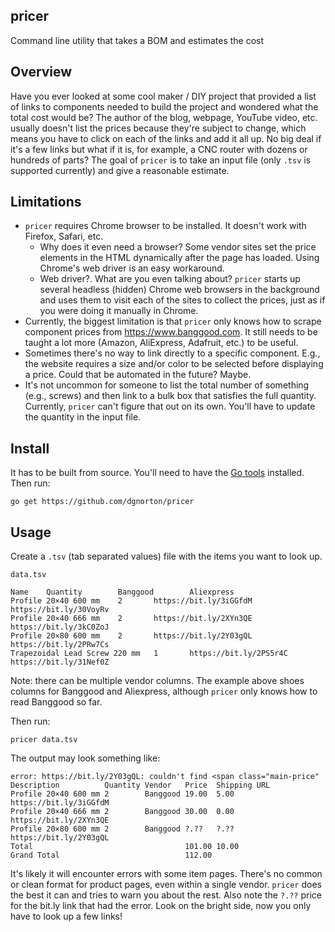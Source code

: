 ## pricer
Command line utility that takes a BOM and estimates the cost

## Overview
Have you ever looked at some cool maker / DIY project that provided a list of links to components needed to build the project and wondered what the total cost would be? The author of the blog, webpage, YouTube video, etc. usually doesn't list the prices because they're subject to change, which means you have to click on each of the links and add it all up. No big deal if it's a few links but what if it is, for example, a CNC router with dozens or hundreds of parts? The goal of `pricer` is to take an input file (only `.tsv` is supported currently) and give a reasonable estimate.

## Limitations
* `pricer` requires Chrome browser to be installed. It doesn't work with Firefox, Safari, etc.
  * Why does it even need a browser? Some vendor sites set the price elements in the HTML dynamically after the page has loaded. Using Chrome's web driver is an easy workaround.
  * Web driver?. What are you even talking about? `pricer` starts up several headless (hidden) Chrome web browsers in the background and uses them to visit each of the sites to collect the prices, just as if you were doing it manually in Chrome.
* Currently, the biggest limitation is that `pricer` only knows how to scrape component prices from https://www.banggood.com. It still needs to be taught a lot more (Amazon, AliExpress, Adafruit, etc.) to be useful.
* Sometimes there's no way to link directly to a specific component. E.g., the website requires a size and/or color to be selected before displaying a price. Could that be automated in the future? Maybe.
* It's not uncommon for someone to list the total number of something (e.g., screws) and then link to a bulk box that satisfies the full quantity. Currently, `pricer` can't figure that out on its own. You'll have to update the quantity in the input file.

## Install
It has to be built from source. You'll need to have the [Go tools](https://go.dev/learn) installed. Then run:

```
go get https://github.com/dgnorton/pricer
```

## Usage
Create a `.tsv` (tab separated values) file with the items you want to look up.

`data.tsv`
```
Name    Quantity        Banggood        Aliexpress
Profile 20×40 600 mm    2       https://bit.ly/3iGGfdM  https://bit.ly/30VoyRv
Profile 20×40 666 mm    2       https://bit.ly/2XYn3QE  https://bit.ly/3kC0ZoJ
Profile 20×80 600 mm    2       https://bit.ly/2Y03gQL  https://bit.ly/2PRw7Cs
Trapezoidal Lead Screw 220 mm   1       https://bit.ly/2PS5r4C  https://bit.ly/31Nef0Z
```

Note: there can be multiple vendor columns. The example above shoes columns for Banggood and Aliexpress, although `pricer` only knows how to read Banggood so far.

Then run:

```
pricer data.tsv
```

The output may look something like:

```
error: https://bit.ly/2Y03gQL: couldn't find <span class="main-price"
Description          Quantity Vendor   Price  Shipping URL
Profile 20×40 600 mm 2        Banggood 19.00  5.00     https://bit.ly/3iGGfdM
Profile 20×40 666 mm 2        Banggood 30.00  0.00     https://bit.ly/2XYn3QE
Profile 20×80 600 mm 2        Banggood ?.??   ?.??     https://bit.ly/2Y03gQL
Total                                  101.00 10.00     
Grand Total                            112.00
```

It's likely it will encounter errors with some item pages. There's no common or clean format for product pages, even within a single vendor. `pricer` does the best it can and tries to warn you about the rest. Also note the `?.??` price for the bit.ly link that had the error. Look on the bright side, now you only have to look up a few links!
